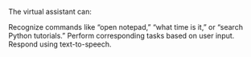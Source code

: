 The virtual assistant can:

Recognize commands like “open notepad,” “what time is it,” or “search Python tutorials.”
Perform corresponding tasks based on user input.
Respond using text-to-speech.